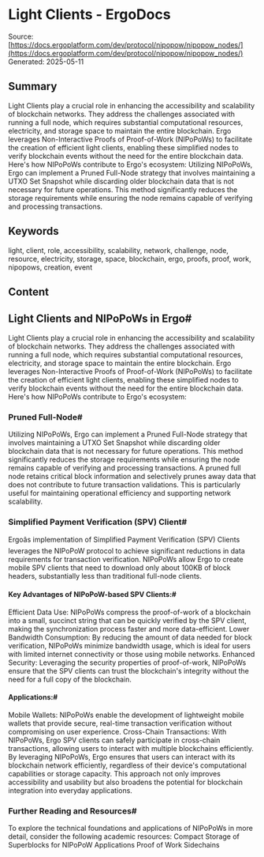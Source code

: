# Light Clients - ErgoDocs
Source: [https://docs.ergoplatform.com/dev/protocol/nipopow/nipopow_nodes/](https://docs.ergoplatform.com/dev/protocol/nipopow/nipopow_nodes/)
Generated: 2025-05-11

## Summary
Light Clients play a crucial role in enhancing the accessibility and scalability of blockchain networks. They address the challenges associated with running a full node, which requires substantial computational resources, electricity, and storage space to maintain the entire blockchain. Ergo leverages Non-Interactive Proofs of Proof-of-Work (NIPoPoWs) to facilitate the creation of efficient light clients, enabling these simplified nodes to verify blockchain events without the need for the entire blockchain data. Here's how NIPoPoWs contribute to Ergo's ecosystem: Utilizing NIPoPoWs, Ergo can implement a Pruned Full-Node strategy that involves maintaining a UTXO Set Snapshot while discarding older blockchain data that is not necessary for future operations. This method significantly reduces the storage requirements while ensuring the node remains capable of verifying and processing transactions.

## Keywords
light, client, role, accessibility, scalability, network, challenge, node, resource, electricity, storage, space, blockchain, ergo, proofs, proof, work, nipopows, creation, event

## Content
## Light Clients and NIPoPoWs in Ergo#
Light Clients play a crucial role in enhancing the accessibility and scalability of blockchain networks. They address the challenges associated with running a full node, which requires substantial computational resources, electricity, and storage space to maintain the entire blockchain. Ergo leverages Non-Interactive Proofs of Proof-of-Work (NIPoPoWs) to facilitate the creation of efficient light clients, enabling these simplified nodes to verify blockchain events without the need for the entire blockchain data. Here's how NIPoPoWs contribute to Ergo's ecosystem:

### Pruned Full-Node#
Utilizing NIPoPoWs, Ergo can implement a Pruned Full-Node strategy that involves maintaining a UTXO Set Snapshot while discarding older blockchain data that is not necessary for future operations. This method significantly reduces the storage requirements while ensuring the node remains capable of verifying and processing transactions.
A pruned full node retains critical block information and selectively prunes away data that does not contribute to future transaction validations. This is particularly useful for maintaining operational efficiency and supporting network scalability.

### Simplified Payment Verification (SPV) Client#
Ergoâs implementation of Simplified Payment Verification (SPV) Clients leverages the NIPoPoW protocol to achieve significant reductions in data requirements for transaction verification. NIPoPoWs allow Ergo to create mobile SPV clients that need to download only about 100KB of block headers, substantially less than traditional full-node clients.

#### Key Advantages of NIPoPoW-based SPV Clients:#
Efficient Data Use: NIPoPoWs compress the proof-of-work of a blockchain into a small, succinct string that can be quickly verified by the SPV client, making the synchronization process faster and more data-efficient.
Lower Bandwidth Consumption: By reducing the amount of data needed for block verification, NIPoPoWs minimize bandwidth usage, which is ideal for users with limited internet connectivity or those using mobile networks.
Enhanced Security: Leveraging the security properties of proof-of-work, NIPoPoWs ensure that the SPV clients can trust the blockchain's integrity without the need for a full copy of the blockchain.

#### Applications:#
Mobile Wallets: NIPoPoWs enable the development of lightweight mobile wallets that provide secure, real-time transaction verification without compromising on user experience.
Cross-Chain Transactions: With NIPoPoWs, Ergo SPV clients can safely participate in cross-chain transactions, allowing users to interact with multiple blockchains efficiently.
By leveraging NIPoPoWs, Ergo ensures that users can interact with its blockchain network efficiently, regardless of their device's computational capabilities or storage capacity. This approach not only improves accessibility and usability but also broadens the potential for blockchain integration into everyday applications.

### Further Reading and Resources#
To explore the technical foundations and applications of NIPoPoWs in more detail, consider the following academic resources:
Compact Storage of Superblocks for NIPoPoW Applications
Proof of Work Sidechains
